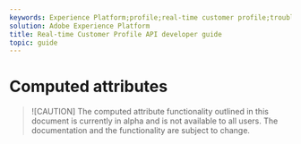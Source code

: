 ```yaml
---
keywords: Experience Platform;profile;real-time customer profile;troubleshooting;API
solution: Adobe Experience Platform
title: Real-time Customer Profile API developer guide
topic: guide
---
```


# Computed attributes

>![CAUTION]
>The computed attribute functionality outlined in this document is currently in alpha and is not available to all users. The documentation and the functionality are subject to change.
